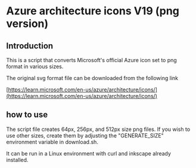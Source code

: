 # Azure architecture icons V19 (png version)

## Introduction

This is a script that converts Microsoft's official Azure icon set to png format in various sizes.

The original svg format file can be downloaded from the following link

[https://learn.microsoft.com/en-us/azure/architecture/icons/](https://learn.microsoft.com/en-us/azure/architecture/icons/)

## how to use

The script file creates 64px, 256px, and 512px size png files.
If you wish to use other sizes, create them by adjusting the "GENERATE_SIZE" environment variable in download.sh.

It can be run in a Linux environment with curl and inkscape already installed.
